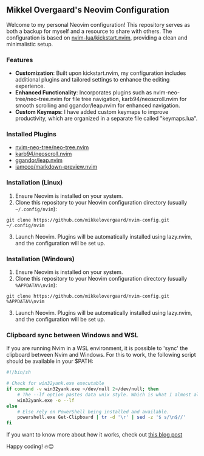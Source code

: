 ## Mikkel Overgaard's Neovim Configuration

Welcome to my personal Neovim configuration! This repository serves as both a backup for myself and a resource to share with others. The configuration is based on [nvim-lua/kickstart.nvim](https://github.com/nvim-lua/kickstart.nvim), providing a clean and minimalistic setup.

### Features

- **Customization**: Built upon kickstart.nvim, my configuration includes additional plugins and tailored settings to enhance the editing experience.
- **Enhanced Functionality**: Incorporates plugins such as nvim-neo-tree/neo-tree.nvim for file tree navigation, karb94/neoscroll.nvim for smooth scrolling and ggandor/leap.nvim for enhanced navigation.
- **Custom Keymaps**: I have added custom keymaps to improve productivity, which are organized in a separate file called "keymaps.lua".

### Installed Plugins

- [nvim-neo-tree/neo-tree.nvim](https://github.com/nvim-neo-tree/neo-tree.nvim)
- [karb94/neoscroll.nvim](https://github.com/karb94/neoscroll.nvim)
- [ggandor/leap.nvim](https://github.com/ggandor/leap.nvim)
- [iamcco/markdown-preview.nvim](https://github.com/iamcco/markdown-preview.nvim)

### Installation (Linux)

1. Ensure Neovim is installed on your system.
2. Clone this repository to your Neovim configuration directory (usually `~/.config/nvim`):
```
git clone https://github.com/mikkelovergaard/nvim-config.git ~/.config/nvim
```
3. Launch Neovim. Plugins will be automatically installed using lazy.nvim, and the configuration will be set up.

### Installation (Windows)

1. Ensure Neovim is installed on your system.
2. Clone this repository to your Neovim configuration directory (usually `%APPDATA%\nvim`):
```
git clone https://github.com/mikkelovergaard/nvim-config.git %APPDATA%\nvim
```
3. Launch Neovim. Plugins will be automatically installed using lazy.nvim, and the configuration will be set up.

### Clipboard sync between Windows and WSL
If you are running Nvim in a WSL environment, it is possible to 'sync' the clipboard between Nvim and Windows.
For this to work, the following script should be available in your $PATH:
```Bash
#!/bin/sh

# Check for win32yank.exe executable
if command -v win32yank.exe >/dev/null 2>/dev/null; then
    # The --lf option pastes data unix style. Which is what I almost always want.
    win32yank.exe -o --lf
else
    # Else rely on PowerShell being installed and available.
    powershell.exe Get-Clipboard | tr -d '\r' | sed -z '$ s/\n$//'
fi
```
If you want to know more about how it works, check out [this blog post](https://mitchellt.com/2022/05/15/WSL-Neovim-Lua-and-the-Windows-Clipboard.html)

Happy coding! 🔥😊
